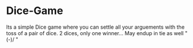 # Dice-Game

Its a simple Dice game where you can settle all your arguements with the toss of a pair of dice.
2 dices, only one winner...
May endup in tie as well " \(*-*)/ "
